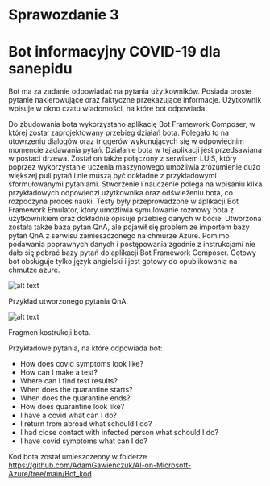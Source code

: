 # Sprawozdanie 3
# Bot informacyjny COVID-19 dla sanepidu

Bot ma za zadanie odpowiadać na pytania użytkowników. Posiada proste pytanie nakierowujące oraz faktyczne przekazujące informacje. Użytkownik wpisuje w okno czatu wiadomości, na które bot odpowiada.

Do zbudowania bota wykorzystano aplikację Bot Framework Composer, w której został zaprojektowany przebieg działań bota. Polegało to na utowrzeniu dialogów oraz triggerów wykunujących się w odpowiednim momencie zadawania pytań. Działanie bota w tej aplikacji jest przedsawiana w postaci drzewa. Został on także połączony z serwisem LUIS, który poprzez wykorzystanie uczenia maszynowego umożliwia zrozumienie dużo większej puli pytań i nie muszą być dokładne z przykładowymi sformułowanymi pytaniami. Stworzenie i nauczenie polega na wpisaniu kilka przykładowych odpowiedzi użytkownika oraz odświeżeniu bota, co rozpoczyna proces nauki. Testy były przeprowadzone w aplikacji Bot Framework Emulator, który umożliwia symulowanie rozmowy bota z użytkownikiem oraz dokładnie opisuje przebieg danych w bocie. Utworzona została także baza pytań QnA, ale pojawił się problem ze importem bazy pytań QnA z serwisu zamieszczonego na chmurze Azure. Pomimo podawania poprawnych danych i postępowania zgodnie z instrukcjami nie dało się pobrać bazy pytań do aplikacji Bot Framework Composer. Gotowy bot obsługuje tylko język angielski i jest gotowy do opublikowania na chmutze azure.

![alt text](https://user-images.githubusercontent.com/32729112/99470630-51652f00-2945-11eb-963b-9e52290dc1c3.png?raw=true)

Przykład utworzonego pytania QnA.


![alt text](https://user-images.githubusercontent.com/32729112/99499769-b175c880-2979-11eb-9da9-8afde68a289f.png?raw=true)

Fragmen kostrukcji bota.

Przykładowe pytania, na które odpowiada bot:
- How does covid symptoms look like?
- How can I make a test?
- Where can I find test results?
- When does the quarantine starts?
- When does the quarantine ends?
- How does quarantine look like?
- I have a covid what can I do?
- I return from abroad what schould I do?
- I had close contact with infected person what schould I do?
- I have covid symptoms what can I do?

Kod bota został umieszczeony w folderze https://github.com/AdamGawienczuk/AI-on-Microsoft-Azure/tree/main/Bot_kod
